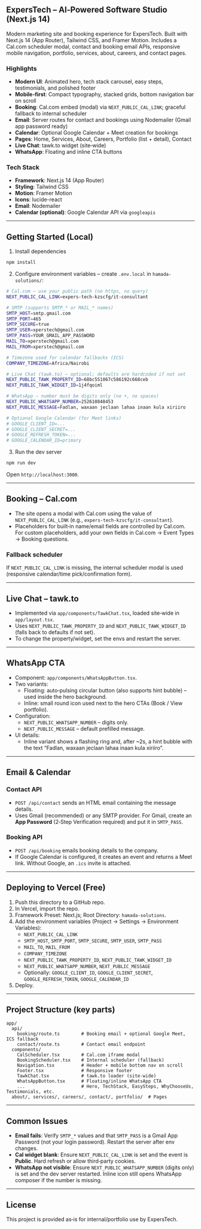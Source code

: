 ## ExpersTech – AI‑Powered Software Studio (Next.js 14)

Modern marketing site and booking experience for ExpersTech. Built with Next.js 14 (App Router), Tailwind CSS, and Framer Motion. Includes a Cal.com scheduler modal, contact and booking email APIs, responsive mobile navigation, portfolio, services, about, careers, and contact pages.

### Highlights
- **Modern UI**: Animated hero, tech stack carousel, easy steps, testimonials, and polished footer
- **Mobile‑first**: Compact typography, stacked grids, bottom navigation bar on scroll
- **Booking**: Cal.com embed (modal) via `NEXT_PUBLIC_CAL_LINK`; graceful fallback to internal scheduler
- **Email**: Server routes for contact and bookings using Nodemailer (Gmail app password ready)
- **Calendar**: Optional Google Calendar + Meet creation for bookings
- **Pages**: Home, Services, About, Careers, Portfolio (list + detail), Contact
- **Live Chat**: tawk.to widget (site‑wide)
- **WhatsApp**: Floating and inline CTA buttons

### Tech Stack
- **Framework**: Next.js 14 (App Router)
- **Styling**: Tailwind CSS
- **Motion**: Framer Motion
- **Icons**: lucide-react
- **Email**: Nodemailer
- **Calendar (optional)**: Google Calendar API via `googleapis`

---

## Getting Started (Local)

1) Install dependencies
```bash
npm install
```

2) Configure environment variables – create `.env.local` in `hamada-solutions/`:
```bash
# Cal.com – use your public path (no https, no query)
NEXT_PUBLIC_CAL_LINK=expers-tech-kzscfg/it-consultant

# SMTP (supports SMTP_* or MAIL_* names)
SMTP_HOST=smtp.gmail.com
SMTP_PORT=465
SMTP_SECURE=true
SMTP_USER=xperstech@gmail.com
SMTP_PASS=YOUR_GMAIL_APP_PASSWORD
MAIL_TO=xperstech@gmail.com
MAIL_FROM=xperstech@gmail.com

# Timezone used for calendar fallbacks (ICS)
COMPANY_TIMEZONE=Africa/Nairobi

# Live Chat (tawk.to) – optional; defaults are hardcoded if not set
NEXT_PUBLIC_TAWK_PROPERTY_ID=68bc551067c586192c668ceb
NEXT_PUBLIC_TAWK_WIDGET_ID=1j4fqoiml

# WhatsApp – number must be digits only (no +, no spaces)
NEXT_PUBLIC_WHATSAPP_NUMBER=252610848453
NEXT_PUBLIC_MESSAGE=Fadlan, waxaan jeclaan lahaa inaan kula xiriiro

# Optional Google Calendar (for Meet links)
# GOOGLE_CLIENT_ID=...
# GOOGLE_CLIENT_SECRET=...
# GOOGLE_REFRESH_TOKEN=...
# GOOGLE_CALENDAR_ID=primary
```

3) Run the dev server
```bash
npm run dev
```

Open `http://localhost:3000`.

---

## Booking – Cal.com
- The site opens a modal with Cal.com using the value of `NEXT_PUBLIC_CAL_LINK` (e.g., `expers-tech-kzscfg/it-consultant`).
- Placeholders for built‑in name/email fields are controlled by Cal.com. For custom placeholders, add your own fields in Cal.com → Event Types → Booking questions.

### Fallback scheduler
If `NEXT_PUBLIC_CAL_LINK` is missing, the internal scheduler modal is used (responsive calendar/time pick/confirmation form).

---

## Live Chat – tawk.to
- Implemented via `app/components/TawkChat.tsx`, loaded site‑wide in `app/layout.tsx`.
- Uses `NEXT_PUBLIC_TAWK_PROPERTY_ID` and `NEXT_PUBLIC_TAWK_WIDGET_ID` (falls back to defaults if not set).
- To change the property/widget, set the envs and restart the server.

---

## WhatsApp CTA
- Component: `app/components/WhatsAppButton.tsx`.
- Two variants:
  - Floating: auto‑pulsing circular button (also supports hint bubble) – used inside the hero background.
  - Inline: small round icon used next to the hero CTAs (Book / View portfolio).
- Configuration:
  - `NEXT_PUBLIC_WHATSAPP_NUMBER` – digits only.
  - `NEXT_PUBLIC_MESSAGE` – default prefilled message.
- UI details:
  - Inline variant shows a flashing ring and, after ~2s, a hint bubble with the text “Fadlan, waxaan jeclaan lahaa inaan kula xiriiro”.

---

## Email & Calendar

### Contact API
- `POST /api/contact` sends an HTML email containing the message details.
- Uses Gmail (recommended) or any SMTP provider. For Gmail, create an **App Password** (2‑Step Verification required) and put it in `SMTP_PASS`.

### Booking API
- `POST /api/booking` emails booking details to the company.
- If Google Calendar is configured, it creates an event and returns a Meet link. Without Google, an `.ics` invite is attached.

---

## Deploying to Vercel (Free)
1) Push this directory to a GitHub repo.
2) In Vercel, import the repo.
3) Framework Preset: Next.js; Root Directory: `hamada-solutions`.
4) Add the environment variables (Project → Settings → Environment Variables):
   - `NEXT_PUBLIC_CAL_LINK`
   - `SMTP_HOST`, `SMTP_PORT`, `SMTP_SECURE`, `SMTP_USER`, `SMTP_PASS`
   - `MAIL_TO`, `MAIL_FROM`
   - `COMPANY_TIMEZONE`
   - `NEXT_PUBLIC_TAWK_PROPERTY_ID`, `NEXT_PUBLIC_TAWK_WIDGET_ID`
   - `NEXT_PUBLIC_WHATSAPP_NUMBER`, `NEXT_PUBLIC_MESSAGE`
   - Optionally: `GOOGLE_CLIENT_ID`, `GOOGLE_CLIENT_SECRET`, `GOOGLE_REFRESH_TOKEN`, `GOOGLE_CALENDAR_ID`
5) Deploy.

---

## Project Structure (key parts)
```
app/
  api/
    booking/route.ts        # Booking email + optional Google Meet, ICS fallback
    contact/route.ts        # Contact email endpoint
  components/
    CalScheduler.tsx        # Cal.com iframe modal
    BookingScheduler.tsx    # Internal scheduler (fallback)
    Navigation.tsx          # Header + mobile bottom nav on scroll
    Footer.tsx              # Responsive footer
    TawkChat.tsx            # tawk.to loader (site‑wide)
    WhatsAppButton.tsx      # Floating/inline WhatsApp CTA
    ...                     # Hero, TechStack, EasySteps, WhyChooseUs, Testimonials, etc.
  about/, services/, careers/, contact/, portfolio/  # Pages
```

---

## Common Issues
- **Email fails**: Verify `SMTP_*` values and that `SMTP_PASS` is a Gmail App Password (not your login password). Restart the server after env changes.
- **Cal widget blank**: Ensure `NEXT_PUBLIC_CAL_LINK` is set and the event is **Public**. Hard refresh or allow third‑party cookies.
- **WhatsApp not visible**: Ensure `NEXT_PUBLIC_WHATSAPP_NUMBER` (digits only) is set and the dev server restarted. Inline icon still opens WhatsApp composer if the number is missing.

---

## License
This project is provided as‑is for internal/portfolio use by ExpersTech.


